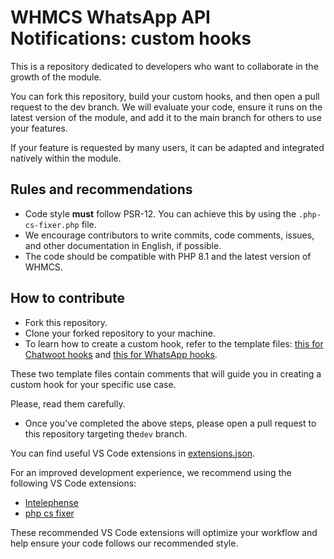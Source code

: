 # WHMCS WhatsApp API Notifications: custom hooks

This is a repository dedicated to developers who want to collaborate in the growth of the module.

You can fork this repository, build your custom hooks, and then open a pull request to the dev branch. We will evaluate your code, ensure it runs on the latest version of the module, and add it to the main branch for others to use your features.

If your feature is requested by many users, it can be adapted and integrated natively within the module.

## Rules and recommendations
- Code style **must** follow PSR-12. You can achieve this by using the `.php-cs-fixer.php` file.
- We encourage contributors to write commits, code comments, issues, and other documentation in English, if possible.
- The code should be compatible with PHP 8.1 and the latest version of WHMCS.

## How to contribute
- Fork this repository.
- Clone your forked repository to your machine.
- To learn how to create a custom hook, refer to the template files:  [this for Chatwoot hooks](src/modules/addons/lknhooknotification/src/Custom/Platforms/Chatwoot/Hooks/OrderPaid.example.php) and [this for WhatsApp hooks](src/modules/addons/lknhooknotification/src/Custom/Platforms/WhatsApp/Hooks/OrderPaid.example.php).

These two template files contain comments that will guide you in creating a custom hook for your specific use case.

Please, read them carefully.

- Once you've completed the above steps, please open a pull request to this repository targeting the`dev` branch.

You can find useful VS Code extensions in [extensions.json](.vscode/extensions.json).

For an improved development experience, we recommend using the following VS Code extensions:
- [Intelephense](https://marketplace.visualstudio.com/items?itemName=bmewburn.vscode-intelephense-client)
- [php cs fixer](https://marketplace.visualstudio.com/items?itemName=junstyle.php-cs-fixer)

These recommended VS Code extensions will optimize your workflow and help ensure your code follows our recommended style.
